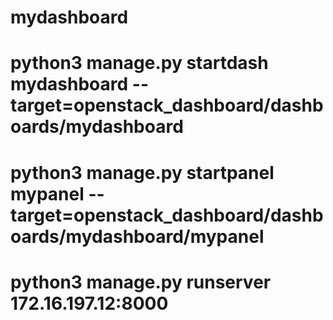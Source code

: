 # mydashboard

# python3 manage.py startdash mydashboard --target=openstack_dashboard/dashboards/mydashboard
# python3 manage.py startpanel mypanel --target=openstack_dashboard/dashboards/mydashboard/mypanel
# python3 manage.py runserver 172.16.197.12:8000
